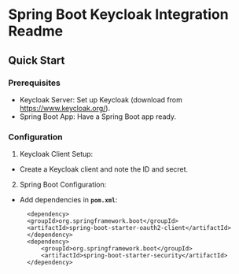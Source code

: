 # Spring Boot Keycloak Integration Readme

## Quick Start
### Prerequisites
- Keycloak Server: Set up Keycloak (download from https://www.keycloak.org/).
- Spring Boot App: Have a Spring Boot app ready.

### Configuration
1. Keycloak Client Setup:
- Create a Keycloak client and note the ID and secret.
2. Spring Boot Configuration:
- Add dependencies in **`pom.xml`**:
    ```
      <dependency>
      <groupId>org.springframework.boot</groupId>
      <artifactId>spring-boot-starter-oauth2-client</artifactId>
      </dependency>
      <dependency>
          <groupId>org.springframework.boot</groupId>
          <artifactId>spring-boot-starter-security</artifactId>
      </dependency>
    ```
